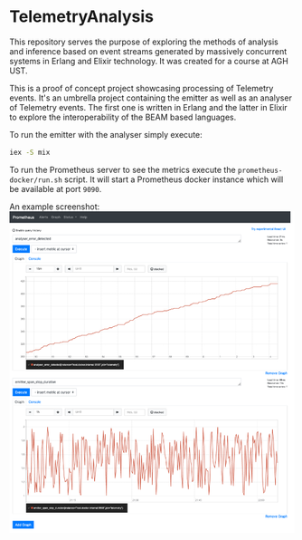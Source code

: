 # TelemetryAnalysis

This repository serves the purpose of exploring the methods of analysis and inference based on event streams generated by massively concurrent systems in Erlang and Elixir technology.
It was created for a course at AGH UST.

This is a proof of concept project showcasing processing of Telemetry events.
It's an umbrella project containing the emitter as well as 
an analyser of Telemetry events.
The first one is written in Erlang and the latter in Elixir to explore the
interoperability of the BEAM based languages.

To run the emitter with the analyser simply execute:
```bash
iex -S mix
```
To run the Prometheus server to see the metrics execute the 
`prometheus-docker/run.sh` script. It will start a Prometheus docker instance
which will be available at port `9090`.

An example screenshot:
![Prometheus screenshot](Prometheus.png)
